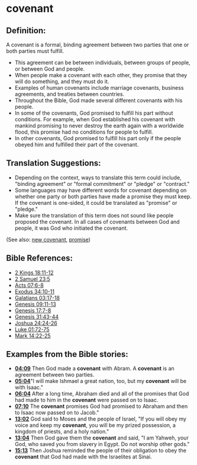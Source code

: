 # covenant #

## Definition: ##

A covenant is a formal, binding agreement between two parties that one or both parties must fulfill.

* This agreement can be between individuals, between groups of people, or between God and people.
* When people make a covenant with each other, they promise that they will do something, and they must do it.
* Examples of human covenants include marriage covenants, business agreements, and treaties between countries.
* Throughout the Bible, God made several different covenants with his people.
* In some of the covenants, God promised to fulfill his part without conditions. For example, when God established his covenant with mankind promising to never destroy the earth again with a worldwide flood, this promise had no conditions for people to fulfill.
* In other covenants, God promised to fulfill his part only if the people obeyed him and fulfilled their part of the covenant.

## Translation Suggestions: ##

* Depending on the context, ways to translate this term could include, "binding agreement" or "formal commitment" or "pledge" or "contract."
* Some languages may have different words for covenant depending on whether one party or both parties have made a promise they must keep. If the covenant is one-sided, it could be translated as "promise" or "pledge."
* Make sure the translation of this term does not sound like people proposed the covenant. In all cases of covenants between God and people, it was God who initiated the covenant.

(See also: [new covenant](../kt/newcovenant.md), [promise](../kt/promise.md))

## Bible References: ##

* [2 Kings 18:11-12](en/tn/2ki/help/18/11)
* [2 Samuel 23:5](en/tn/2sa/help/23/05)
* [Acts 07:6-8](en/tn/act/help/07/06)
* [Exodus 34:10-11](en/tn/exo/help/34/10)
* [Galatians 03:17-18](en/tn/gal/help/03/17)
* [Genesis 09:11-13](en/tn/gen/help/09/11)
* [Genesis 17:7-8](en/tn/gen/help/17/07)
* [Genesis 31:43-44](en/tn/gen/help/31/43)
* [Joshua 24:24-26](en/tn/jos/help/24/24)
* [Luke 01:72-75](en/tn/luk/help/01/72)
* [Mark 14:22-25](en/tn/mrk/help/14/22)

## Examples from the Bible stories: ##

* __[04:09](en/tn/obs/help/04/09)__ Then God made a __covenant__  with Abram. A __covenant__  is an agreement between two parties.
* __[05:04](en/tn/obs/help/05/04)__"I will make Ishmael a great nation, too, but my __covenant__  will be with Isaac."
* __[06:04](en/tn/obs/help/06/04)__ After a long time, Abraham died and all of the promises that God had made to him in the __covenant__  were passed on to Isaac.
* __[07:10](en/tn/obs/help/07/10)__ The __covenant__  promises God had promised to Abraham and then to Isaac now passed on to Jacob."
* __[13:02](en/tn/obs/help/13/02)__ God said to Moses and the people of Israel, "If you will obey my voice and keep my __covenant__, you will be my prized possession, a kingdom of priests, and a holy nation."
* __[13:04](en/tn/obs/help/13/04)__ Then God gave them the __covenant__  and said, "I am Yahweh, your God, who saved you from slavery in Egypt. Do not worship other gods."
* __[15:13](en/tn/obs/help/15/13)__ Then Joshua reminded the people of their obligation to obey the __covenant__  that God had made with the Israelites at Sinai.